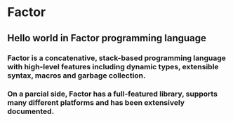 # Factor
## Hello world in Factor programming language

### Factor is a concatenative, stack-based programming language with high-level features including dynamic types, extensible syntax, macros and garbage collection.

### On a parcial side, Factor has a full-featured library, supports many different platforms and has been extensively documented.